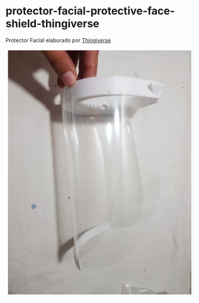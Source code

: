 # protector-facial-protective-face-shield-thingiverse
Protector Facial elaborado por [Thingiverse](https://www.thingiverse.com/thing:4235274/files)

![sample](https://github.com/Open-Source-COVID19-Bolivia/protector-facial-protective-face-shield-thingiverse/blob/master/images/picture1.png)
